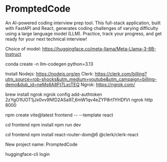 # PromptedCode

An AI-powered coding interview prep tool. This full-stack application, built with FastAPI and React, generates coding challenges of varying difficulty using a large language model (LLM). Practice, track your progress, and get ready for your next technical interview!

Choice of model: https://huggingface.co/meta-llama/Meta-Llama-3-8B-Instruct

conda create -n llm-codegen python=3.13

Install Nodejs: https://nodejs.org/en
Clerk: https://clerk.com/billing?utm_source=rob-shocks&utm_medium=youtube&utm_campaign=billing-demo&dub_id=neMs6A8Ft7LxcTEQ
Ngrok: https://ngrok.com/

brew install ngrok
ngrok config add-authtoken 2zYgO1fJOT1jJx0vv9NfD2ASa97_6mW1qv4eZYP8rt1YHDfVt
ngrok http 8000

npm create vite@latest frontend -- --template react

  cd frontend
  npm install
  npm run dev

cd frontend 
npm install react-router-dom@6 @clerk/clerk-react

New project name: PromptedCode


huggingface-cli login